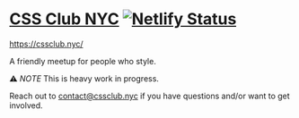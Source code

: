 # [CSS Club NYC](https://cssclub.nyc/) [![Netlify Status](https://api.netlify.com/api/v1/badges/218b3758-b7e3-4b48-b151-77346791a06a/deploy-status)](https://app.netlify.com/sites/cssclubnyc/deploys)

https://cssclub.nyc/

A friendly meetup for people who style.

⚠️ _NOTE_ This is heavy work in progress.

Reach out to contact@cssclub.nyc if you have questions and/or want to get involved.
